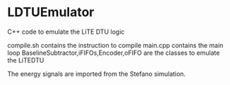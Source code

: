 # LDTUEmulator
C++ code to emulate the LiTE DTU logic

compile.sh contains the instruction to compile
main.cpp contains the main loop
BaselineSubtractor,iFIFOs,Encoder,oFIFO are the classes to emulate the LiTEDTU

The energy signals are imported from the Stefano simulation.
